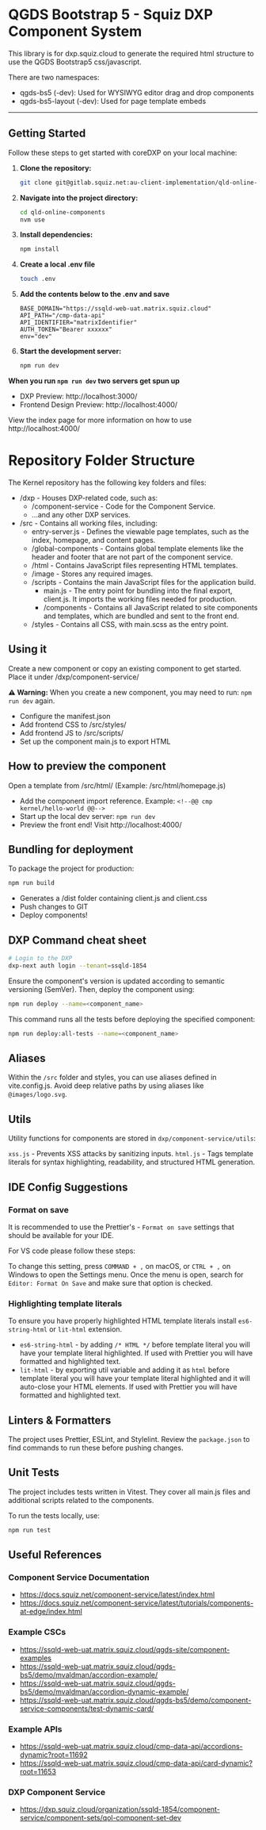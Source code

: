# QGDS Bootstrap 5 - Squiz DXP Component System

This library is for dxp.squiz.cloud to generate the required html structure to use the QGDS Bootstrap5 css/javascript.

There are two namespaces:

- qgds-bs5 (-dev): Used for WYSIWYG editor drag and drop components
- qgds-bs5-layout (-dev): Used for page template embeds

---

## Getting Started

Follow these steps to get started with coreDXP on your local machine:

1. **Clone the repository:**
    ```bash
    git clone git@gitlab.squiz.net:au-client-implementation/qld-online-components.git
    ```

2. **Navigate into the project directory:**
    ```bash
    cd qld-online-components
    nvm use
    ```

3. **Install dependencies:**
    ```bash
    npm install
    ```


4. **Create a local .env file**

    ```bash
    touch .env
    ```

5.  **Add the contents below to the .env and save**
    ```
    BASE_DOMAIN="https://ssqld-web-uat.matrix.squiz.cloud"
    API_PATH="/cmp-data-api"
    API_IDENTIFIER="matrixIdentifier"
    AUTH_TOKEN="Bearer xxxxxx"
    env="dev"
    ```

6. **Start the development server:**
    ```bash
    npm run dev
    ```

**When you run ```npm run dev``` two servers get spun up**

- DXP Preview: http://localhost:3000/
- Frontend Design Preview: http://localhost:4000/

View the index page for more information on how to use http://localhost:4000/


# Repository Folder Structure
The Kernel repository has the following key folders and files:

- /dxp - Houses DXP-related code, such as:
    - /component-service - Code for the Component Service.
    - ...and any other DXP services.
- /src - Contains all working files, including:
    - entry-server.js - Defines the viewable page templates, such as the index, homepage, and content pages.
    - /global-components - Contains global template elements like the header and footer that are not part of the component service.
    - /html - Contains JavaScript files representing HTML templates.
    - /image - Stores any required images.
    - /scripts - Contains the main JavaScript files for the application build.
        - main.js - The entry point for bundling into the final export, client.js. It imports the working files needed for production.
        - /components - Contains all JavaScript related to site components and templates, which are bundled and sent to the front end.
    - /styles - Contains all CSS, with main.scss as the entry point.

## Using it
Create a new component or copy an existing component to get started. Place it under /dxp/component-service/

**:warning: Warning:** When you create a new component, you may need to run: ```npm run dev``` again.

- Configure the manifest.json
- Add frontend CSS to /src/styles/
- Add frontend JS to /src/scripts/
- Set up the component main.js to export HTML

## How to preview the component
Open a template from /src/html/ (Example: /src/html/homepage.js)

- Add the component import reference. Example: ```<!--@@ cmp kernel/hello-world @@-->```
- Start up the local dev server: ```npm run dev```
- Preview the front end! Visit http://localhost:4000/

## Bundling for deployment
To package the project for production: 

```bash
npm run build
```

- Generates a /dist folder containing client.js and client.css
- Push changes to GIT
- Deploy components!

## DXP Command cheat sheet
 
```bash
# Login to the DXP
dxp-next auth login --tenant=ssqld-1854
```

Ensure the component's version is updated according to semantic versioning (SemVer). Then, deploy the component using:

```bash
npm run deploy --name=<component_name>
```

This command runs all the tests before deploying the specified component:

```bash
npm run deploy:all-tests --name=<component_name>
```


## Aliases

Within the `/src` folder and styles, you can use aliases defined in vite.config.js. Avoid deep relative paths by using aliases like `@images/logo.svg`.

## Utils

Utility functions for components are stored in `dxp/component-service/utils`:

`xss.js` - Prevents XSS attacks by sanitizing inputs.
`html.js` - Tags template literals for syntax highlighting, readability, and structured HTML generation.



## IDE Config Suggestions

### Format on save

It is recommended to use the Prettier's - `Format on save` settings that should be available for your IDE.

For VS code please follow these steps:

To change this setting, press `COMMAND + ,` on macOS, or `CTRL + ,` on Windows to open the Settings menu.
Once the menu is open, search for `Editor: Format On Save` and make sure that option is checked.

### Highlighting template literals

To ensure you have properly highlighted HTML template literals install `es6-string-html` or `lit-html` extension.

- `es6-string-html` - by adding `/* HTML */` before template literal you will have your template literal highlighted. If used with Prettier you will have formatted and highlighted text.
- `lit-html` - by exporting util variable and adding it as `html` before template literal you will have your template literal highlighted and it will auto-close your HTML elements. If used with Prettier you will have formatted and highlighted text.

## Linters & Formatters

The project uses Prettier, ESLint, and Stylelint. Review the `package.json` to find commands to run these before pushing changes.

## Unit Tests 

The project includes tests written in Vitest. They cover all main.js files and additional scripts related to the components.

To run the tests locally, use:

```bash
npm run test
```


## Useful References

### Component Service Documentation
- https://docs.squiz.net/component-service/latest/index.html
- https://docs.squiz.net/component-service/latest/tutorials/components-at-edge/index.html

### Example CSCs
- https://ssqld-web-uat.matrix.squiz.cloud/qgds-site/component-examples
- https://ssqld-web-uat.matrix.squiz.cloud/qgds-bs5/demo/mvaldman/accordion-example/
- https://ssqld-web-uat.matrix.squiz.cloud/qgds-bs5/demo/mvaldman/accordion-dynamic-example/
- https://ssqld-web-uat.matrix.squiz.cloud/qgds-bs5/demo/component-service-components/test-dynamic-card/

### Example APIs
- https://ssqld-web-uat.matrix.squiz.cloud/cmp-data-api/accordions-dynamic?root=11692
- https://ssqld-web-uat.matrix.squiz.cloud/cmp-data-api/card-dynamic?root=11653

### DXP Component Service 
- https://dxp.squiz.cloud/organization/ssqld-1854/component-service/component-sets/qol-component-set-dev